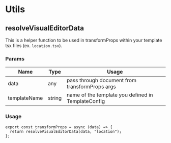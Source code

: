 # Utils

## resolveVisualEditorData

This is a helper function to be used in transformProps within your template tsx files (ex.
`location.tsx`).

### Params

| Name         | Type   | Usage                                              |
| ------------ | ------ | -------------------------------------------------- |
| data         | any    | pass through document from transformProps args     |
| templateName | string | name of the template you defined in TemplateConfig |

### Usage

```tsx
export const transformProps = async (data) => {
  return resolveVisualEditorData(data, "location");
};
```

